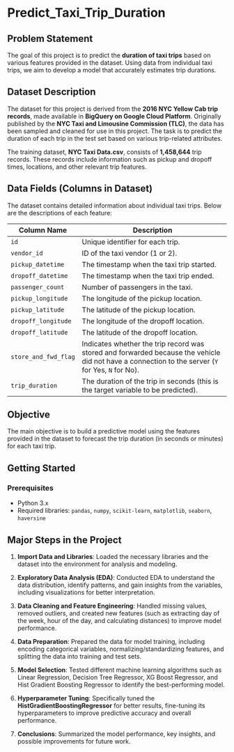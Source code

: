 # Predict_Taxi_Trip_Duration

## Problem Statement
The goal of this project is to predict the **duration of taxi trips** based on various features provided in the dataset. Using data from individual taxi trips, we aim to develop a model that accurately estimates trip durations.

## Dataset Description
The dataset for this project is derived from the **2016 NYC Yellow Cab trip records**, made available in **BigQuery on Google Cloud Platform**. Originally published by the **NYC Taxi and Limousine Commission (TLC)**, the data has been sampled and cleaned for use in this project. The task is to predict the duration of each trip in the test set based on various trip-related attributes.

The training dataset, **NYC Taxi Data.csv**, consists of **1,458,644** trip records. These records include information such as pickup and dropoff times, locations, and other relevant trip features.

## Data Fields (Columns in Dataset)
The dataset contains detailed information about individual taxi trips. Below are the descriptions of each feature:

| **Column Name**       | **Description**                                                                                                                                   |
|-----------------------|---------------------------------------------------------------------------------------------------------------------------------------------------|
| `id`                  | Unique identifier for each trip.                                                                                                                 |
| `vendor_id`           | ID of the taxi vendor (1 or 2).                                                                                                                  |
| `pickup_datetime`      | The timestamp when the taxi trip started.                                                                                                        |
| `dropoff_datetime`     | The timestamp when the taxi trip ended.                                                                                                          |
| `passenger_count`      | Number of passengers in the taxi.                                                                                                                |
| `pickup_longitude`     | The longitude of the pickup location.                                                                                                            |
| `pickup_latitude`      | The latitude of the pickup location.                                                                                                             |
| `dropoff_longitude`    | The longitude of the dropoff location.                                                                                                           |
| `dropoff_latitude`     | The latitude of the dropoff location.                                                                                                            |
| `store_and_fwd_flag`   | Indicates whether the trip record was stored and forwarded because the vehicle did not have a connection to the server (`Y` for Yes, `N` for No). |
| `trip_duration`        | The duration of the trip in seconds (this is the target variable to be predicted).                                                               |

## Objective
The main objective is to build a predictive model using the features provided in the dataset to forecast the trip duration (in seconds or minutes) for each taxi trip.

## Getting Started
### Prerequisites
- Python 3.x
- Required libraries: `pandas`, `numpy`, `scikit-learn`, `matplotlib`, `seaborn`, `haversine`

## Major Steps in the Project

1. **Import Data and Libraries**: Loaded the necessary libraries and the dataset into the environment for analysis and modeling.
   
2. **Exploratory Data Analysis (EDA)**: Conducted EDA to understand the data distribution, identify patterns, and gain insights from the variables, including visualizations for better interpretation.
   
3. **Data Cleaning and Feature Engineering**: Handled missing values, removed outliers, and created new features (such as extracting day of the week, hour of the day, and calculating distances) to improve model performance.
   
4. **Data Preparation**: Prepared the data for model training, including encoding categorical variables, normalizing/standardizing features, and splitting the data into training and test sets.
   
5. **Model Selection**: Tested different machine learning algorithms such as Linear Regression, Decision Tree Regressor, XG Boost Regressor, and Hist Gradient Boosting Regressor to identify the best-performing model.
   
6. **Hyperparameter Tuning**: Specifically tuned the **HistGradientBoostingRegressor** for better results, fine-tuning its hyperparameters to improve predictive accuracy and overall performance.
   
7. **Conclusions**: Summarized the model performance, key insights, and possible improvements for future work.
